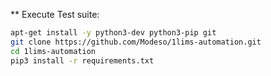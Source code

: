 ** Execute Test suite:
```bash
apt-get install -y python3-dev python3-pip git
git clone https://github.com/Modeso/1lims-automation.git
cd 1lims-automation
pip3 install -r requirements.txt
```